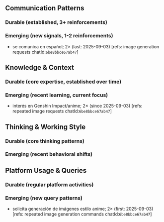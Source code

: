 ## Communication Patterns
### Durable (established, 3+ reinforcements)

### Emerging (new signals, 1-2 reinforcements)
- se comunica en español; 2× (last: 2025-09-03) [refs: image generation requests chatId:`6be8bbce67ab47`]

## Knowledge & Context
### Durable (core expertise, established over time)

### Emerging (recent learning, current focus)
- interés en Genshin Impact/anime; 2× (since 2025-09-03) [refs: repeated image requests chatId:`6be8bbce67ab47`]

## Thinking & Working Style
### Durable (core thinking patterns)

### Emerging (recent behavioral shifts)

## Platform Usage & Queries
### Durable (regular platform activities)

### Emerging (new query patterns)
- solicita generación de imágenes estilo anime; 2× (first: 2025-09-03) [refs: repeated image generation commands chatId:`6be8bbce67ab47`]